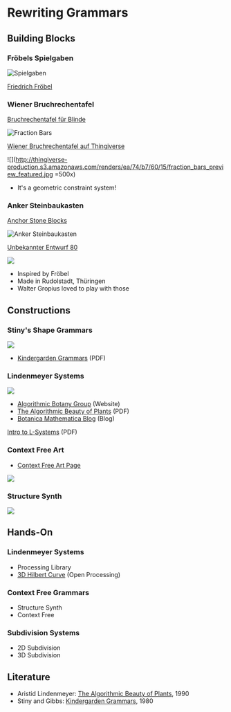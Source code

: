 Rewriting Grammars
==================

## Building Blocks

### Fröbels Spielgaben

![Spielgaben](https://pbs.twimg.com/media/BdVaiAbCMAALdUl.jpg)

[Friedrich Fröbel](http://de.wikipedia.org/wiki/Friedrich_Fr%C3%B6bel)

### Wiener Bruchrechentafel

[Bruchrechentafel für Blinde](https://archive.org/stream/derblindenunterr00alex#page/112/mode/1up)

![Fraction Bars](https://pbs.twimg.com/media/BcsmzRWCcAEl9Yw.jpg)

[Wiener Bruchrechentafel auf Thingiverse](http://www.thingiverse.com/thing:218491)

![](http://thingiverse-production.s3.amazonaws.com/renders/ea/74/b7/60/15/fraction_bars_preview_featured.jpg =500x)

* It's a geometric constraint system!


### Anker Steinbaukasten

[Anchor Stone Blocks](http://en.wikipedia.org/wiki/Anchor_Stone_Blocks)

![Anker Steinbaukasten](http://upload.wikimedia.org/wikipedia/commons/thumb/e/ec/Anker_Steinbaukasten_4_003.JPG/640px-Anker_Steinbaukasten_4_003.JPG)

[Unbekannter Entwurf 80](http://www.ankerstein.ch/downloads/)

![](https://pbs.twimg.com/media/BmYn2FNCMAA38sj.png)

* Inspired by Fröbel
* Made in Rudolstadt, Thüringen
* Walter Gropius loved to play with those

## Constructions

### Stiny's Shape Grammars

![](https://pbs.twimg.com/media/Bd8OftCCIAAbwDz.png)

* [Kindergarden Grammars][STI80] (PDF)

### Lindenmeyer Systems

![](http://algorithmicbotany.org/banner.jpg)

* [Algorithmic Botany Group](http://algorithmicbotany.org) (Website)
* [The Algorithmic Beauty of Plants][LIN90] (PDF)
* [Botanica Mathematica Blog](http://botanicamathematica.wordpress.com) (Blog)

[Intro to L-Systems](http://www.cg.tuwien.ac.at/courses/Fraktale/PDF/fractals8.pdf) (PDF)


### Context Free Art

* [Context Free Art Page](http://www.contextfreeart.org/)

![](http://n-hamaguch.img.jugem.jp/20091017_1144138.jpg)


### Structure Synth

![](http://structuresynth.sourceforge.net/images/ss1.jpg)


## Hands-On

### Lindenmeyer Systems

* Processing Library
* [3D Hilbert Curve](http://www.openprocessing.org/sketch/7291) (Open Processing)

### Context Free Grammars

* Structure Synth
* Context Free

### Subdivision Systems

* 2D Subdivision
* 3D Subdivision

## Literature

* Aristid Lindenmeyer: [The Algorithmic Beauty of Plants][LIN90], 1990
* Stiny and Gibbs: [Kindergarden Grammars][STI80], 1980


[LIN90]:http://algorithmicbotany.org/papers/abop/abop.pdf
[STI80]:http://www.andrew.cmu.edu/course/48-747/subFrames/readings/Stiny.kindergartenGrammars.pdf






